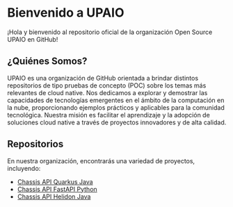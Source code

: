 # Bienvenido a UPAIO

¡Hola y bienvenido al repositorio oficial de la organización Open Source UPAIO en GitHub!

## ¿Quiénes Somos?

UPAIO es una organización de GitHub orientada a brindar distintos repositorios de tipo pruebas de concepto (POC) sobre los temas más relevantes de cloud native. Nos dedicamos a explorar y demostrar las capacidades de tecnologías emergentes en el ámbito de la computación en la nube, proporcionando ejemplos prácticos y aplicables para la comunidad tecnológica. Nuestra misión es facilitar el aprendizaje y la adopción de soluciones cloud native a través de proyectos innovadores y de alta calidad.

## Repositorios

En nuestra organización, encontrarás una variedad de proyectos, incluyendo:

- [Chassis API Quarkus Java](https://github.com/upa-io/microservice-chassis-quarkus-java)
- [Chassis API FastAPI Python](https://github.com/upa-io/py-microservice-poc)
- [Chassis API Helidon Java](https://github.com/upa-io/helidon-chassis-java)
